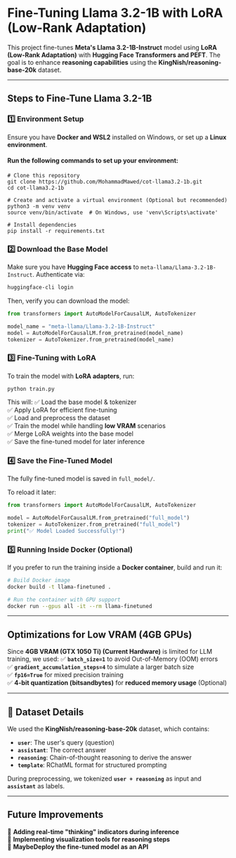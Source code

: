 #  Fine-Tuning Llama 3.2-1B with LoRA (Low-Rank Adaptation)

This project fine-tunes **Meta's Llama 3.2-1B-Instruct** model using **LoRA (Low-Rank Adaptation)** with **Hugging Face Transformers and PEFT**. The goal is to enhance **reasoning capabilities** using the **KingNish/reasoning-base-20k** dataset.

---

## Steps to Fine-Tune Llama 3.2-1B

### 1️⃣ **Environment Setup**
Ensure you have **Docker and WSL2** installed on Windows, or set up a **Linux environment**.

#### **Run the following commands to set up your environment:**
```
# Clone this repository
git clone https://github.com/MohammadMawed/cot-llama3.2-1b.git
cd cot-llama3.2-1b

# Create and activate a virtual environment (Optional but recommended)
python3 -m venv venv
source venv/bin/activate  # On Windows, use 'venv\Scripts\activate'

# Install dependencies
pip install -r requirements.txt
```

### 2️⃣ **Download the Base Model**
Make sure you have **Hugging Face access** to `meta-llama/Llama-3.2-1B-Instruct`. Authenticate via:
```bash
huggingface-cli login
```
Then, verify you can download the model:
```python
from transformers import AutoModelForCausalLM, AutoTokenizer

model_name = "meta-llama/Llama-3.2-1B-Instruct"
model = AutoModelForCausalLM.from_pretrained(model_name)
tokenizer = AutoTokenizer.from_pretrained(model_name)
```

### 3️⃣ **Fine-Tuning with LoRA**
To train the model with **LoRA adapters**, run:
```
python train.py
```
This will:
✅ Load the base model & tokenizer  
✅ Apply LoRA for efficient fine-tuning  
✅ Load and preprocess the dataset  
✅ Train the model while handling **low VRAM** scenarios  
✅ Merge LoRA weights into the base model  
✅ Save the fine-tuned model for later inference  

### 4️⃣ **Save the Fine-Tuned Model**
The fully fine-tuned model is saved in `full_model/`.

To reload it later:
```python
from transformers import AutoModelForCausalLM, AutoTokenizer

model = AutoModelForCausalLM.from_pretrained("full_model")
tokenizer = AutoTokenizer.from_pretrained("full_model")
print("✅ Model Loaded Successfully!")
```

### 5️⃣ **Running Inside Docker (Optional)**
If you prefer to run the training inside a **Docker container**, build and run it:
```bash
# Build Docker image
docker build -t llama-finetuned .

# Run the container with GPU support
docker run --gpus all -it --rm llama-finetuned
```

---

## Optimizations for Low VRAM (4GB GPUs)
Since **4GB VRAM (GTX 1050 Ti) (Current Hardware)** is limited for LLM training, we used:
✅ **`batch_size=1`** to avoid Out-of-Memory (OOM) errors  
✅ **`gradient_accumulation_steps=4`** to simulate a larger batch size  
✅ **`fp16=True`** for mixed precision training  
✅ **4-bit quantization (bitsandbytes)** for **reduced memory usage** (Optional)  

---

## 📌 Dataset Details
We used the **KingNish/reasoning-base-20k** dataset, which contains:
- **`user`**: The user's query (question)
- **`assistant`**: The correct answer
- **`reasoning`**: Chain-of-thought reasoning to derive the answer
- **`template`**: RChatML format for structured prompting

During preprocessing, we tokenized **`user + reasoning`** as input and **`assistant`** as labels.

---

## Future Improvements
🔹 **Adding real-time "thinking" indicators during inference**  
🔹 **Implementing visualization tools for reasoning steps**  
🔹 **MaybeDeploy the fine-tuned model as an API**  




